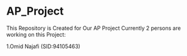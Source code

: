 # AP_Project
This Repository is Created for Our AP Project
Currently 2 persons are working on this Project:

1.Omid Najafi (SID:94105463)
